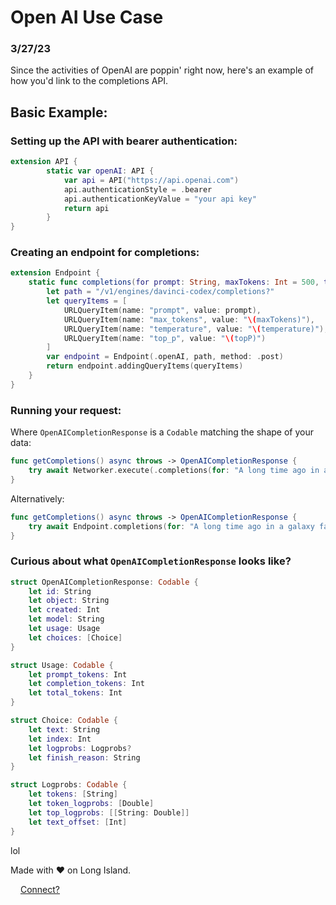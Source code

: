 # Open AI Use Case

### 3/27/23
Since the activities of OpenAI are poppin' right now, here's an example of how you'd link to the completions API.

## Basic Example:

### Setting up the API with bearer authentication:
```swift
extension API {
        static var openAI: API {
            var api = API("https://api.openai.com")
            api.authenticationStyle = .bearer
            api.authenticationKeyValue = "your api key"
            return api
        }
}
```

### Creating an endpoint for completions:

```swift
extension Endpoint {
    static func completions(for prompt: String, maxTokens: Int = 500, temperature: Float = 0.5, topP: Float = 1.0) -> Endpoint {
        let path = "/v1/engines/davinci-codex/completions?"
        let queryItems = [
            URLQueryItem(name: "prompt", value: prompt),
            URLQueryItem(name: "max_tokens", value: "\(maxTokens)"),
            URLQueryItem(name: "temperature", value: "\(temperature)"),
            URLQueryItem(name: "top_p", value: "\(topP)")
        ]
        var endpoint = Endpoint(.openAI, path, method: .post)
        return endpoint.addingQueryItems(queryItems)
    }
}
```

### Running your request:
Where `OpenAICompletionResponse` is a `Codable` matching the shape of your data:
```swift
func getCompletions() async throws -> OpenAICompletionResponse {
    try await Networker.execute(.completions(for: "A long time ago in a galaxy far, far away...."))
}
```
Alternatively:
```swift
func getCompletions() async throws -> OpenAICompletionResponse { 
    try await Endpoint.completions(for: "A long time ago in a galaxy far, far away....").run()
}
```

### Curious about what `OpenAICompletionResponse` looks like?
```swift
struct OpenAICompletionResponse: Codable {
    let id: String
    let object: String
    let created: Int
    let model: String
    let usage: Usage
    let choices: [Choice]
}

struct Usage: Codable {
    let prompt_tokens: Int
    let completion_tokens: Int
    let total_tokens: Int
}

struct Choice: Codable {
    let text: String
    let index: Int
    let logprobs: Logprobs?
    let finish_reason: String
}

struct Logprobs: Codable {
    let tokens: [String]
    let token_logprobs: [Double]
    let top_logprobs: [[String: Double]]
    let text_offset: [Int]
}
```
lol

Made with ❤️ on Long Island.

<img src="https://img.icons8.com/tiny-color/512/twitter.png"  width="12" height="12"> [Connect?](https://twitter.com/definitelyrafi)

